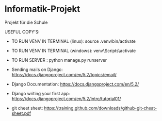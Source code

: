 # Informatik-Projekt

Projekt für die Schule

USEFUL COPY'S:

* TO RUN VENV IN TERMINAL (linux): source .venv/bin/activate

* TO RUN VENV IN TERMINAL (windows): venv\Scripts\activate 

* TO RUN SERVER : python manage.py runserver

* Sending mails on Django: https://docs.djangoproject.com/en/5.2/topics/email/ 

* Django Documentation: https://docs.djangoproject.com/en/5.2/

* Django writing your first app: https://docs.djangoproject.com/en/5.2/intro/tutorial01/

* git cheet sheet: https://training.github.com/downloads/github-git-cheat-sheet.pdf

